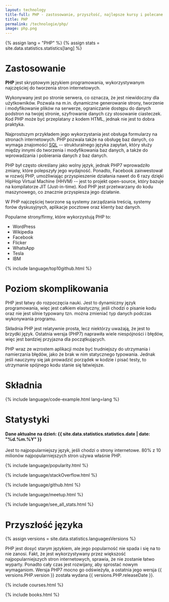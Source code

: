 ```yaml
---
layout: technology
title-full: PHP - zastosowanie, przyszłość, najlepsze kursy i polecane książki
title: PHP
permalink: /technologie/php/
image: php.png
---
```


{% assign lang = "PHP" %}
{% assign stats = site.data.statistics.statistics[lang] %}

# Zastosowanie

**PHP** jest skryptowym językiem programowania, wykorzystywanym najczęściej do tworzenia stron internetowych.

Wykonywany jest po stronie serwera, co oznacza, że jest niewidoczny dla użytkowników. Pozwala na m.in. dynamiczne
generowanie strony, tworzenie i modyfikowanie plików na serwerze, ograniczanie dostępu do danych podstron na twojej
stronie, szyfrowanie danych czy stosowanie ciasteczek. Kod PHP może być przeplatany z kodem HTML, jednak nie jest to
dobra praktyka.

Najprostszym przykładem jego wykorzystania jest obsługa formularzy na stronach internetowych. PHP pozwala także na
obsługę baz danych, co wymaga znajomości [SQL](/technologie/sql) -- strukturalnego języka zapytań, który służy
między innymi do tworzenia i modyfikowania baz danych, a także do wprowadzania i pobierania danych z baz danych.

PHP był często określany jako wolny język, jednak PHP7 wprowadziło zmiany, które polepszyły jego wydajność. Ponadto,
Facebook zainwestował w rozwój PHP, umożliwiając przyspieszenie działania nawet do 6 razy dzięki HipHop Virtual
Machine (HHVM) -- jest to projekt open-source, który bazuje na kompilatorze JIT (Just-in-time). Kod PHP jest
przetwarzany do kodu maszynowego, co znacznie przyspiesza jego działanie.

W PHP najczęściej tworzone są systemy zarządzania treścią, systemy forów dyskusyjnych, aplikacje pocztowe oraz klienty
baz danych.

Popularne strony/firmy, które wykorzystują PHP to:

- WordPress
- Wikipedia
- Facebook
- Flicker
- WhatsApp
- Tesla
- IBM

{% include language/top10github.html %}

# Poziom skomplikowania

PHP jest łatwy do rozpoczęcia nauki. Jest to dynamiczny język programowania, więc jest całkiem elastyczny, jeśli chodzi
o pisanie kodu oraz nie jest silnie typowany tzn. można zmieniać typ danych podczas wykonywania programu.

Składnia PHP jest relatywnie prosta, lecz niektórzy uważają, że jest to brzydki język. Ostatnia wersja (PHP7) naprawiła
wiele niespójności i błędów, więc jest bardziej przyjazna dla początkujących.

PHP wraz ze wzrostem aplikacji może być trudniejszy do utrzymania i namierzania błędów, jako że brak w nim statycznego
typowania. Jednak jeśli nauczymy się jak prowadzić porządek w kodzie i pisać testy, to utrzymanie spójnego kodu stanie
się łatwiejsze.

# Składnia

{% include language/code-example.html lang=lang %}

# Statystyki

<h4>Dane aktualne na dzień: {{ site.data.statistics.statistics.date | date: "%d.%m.%Y" }}</h4>

Jest to najpopularniejszy język, jeśli chodzi o strony internetowe. 80% z 10 milionów najpopularniejszych stron używa
właśnie PHP.

{% include language/popularity.html %}

{% include language/stackOverflow.html %}

{% include language/github.html %}

{% include language/meetup.html %}

{% include language/see_all_stats.html %}

# Przyszłość języka

{% assign versions = site.data.statistics.languagesVersions %}

PHP jest dosyć starym językiem, ale jego popularność nie spada i się na to nie zanosi. Fakt, że jest wykorzystywany
przez większość najpopularniejszych stron internetowych, sprawia, że nie zostanie łatwo wyparty. Ponadto cały czas jest
rozwijany, aby sprostać nowym wymaganiom. Wersja PHP7 mocno go odświeżyła, a ostatnia jego wersja {{
versions.PHP.version }} została wydana {{ versions.PHP.releaseDate }}.

{% include courses.html %}

{% include books.html %}
